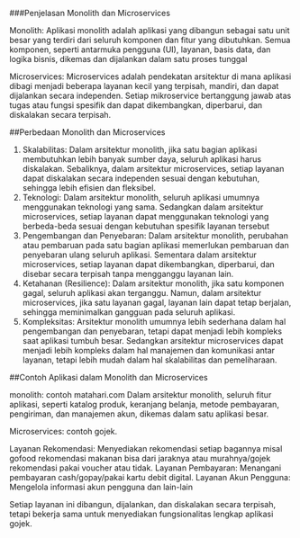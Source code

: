 ###Penjelasan Monolith dan Microservices

Monolith: Aplikasi monolith adalah aplikasi yang dibangun sebagai satu unit besar yang terdiri dari seluruh komponen dan fitur yang dibutuhkan. Semua komponen, seperti antarmuka pengguna (UI), layanan, basis data, dan logika bisnis, dikemas dan dijalankan dalam satu proses tunggal

Microservices: Microservices adalah pendekatan arsitektur di mana aplikasi dibagi menjadi beberapa layanan kecil yang terpisah, mandiri, dan dapat dijalankan secara independen. Setiap mikroservice bertanggung jawab atas tugas atau fungsi spesifik dan dapat dikembangkan, diperbarui, dan diskalakan secara terpisah.

##Perbedaan Monolith dan Microservices

1. Skalabilitas: Dalam arsitektur monolith, jika satu bagian aplikasi membutuhkan lebih banyak sumber daya, seluruh aplikasi harus diskalakan. Sebaliknya, dalam arsitektur microservices, setiap layanan dapat diskalakan secara independen sesuai dengan kebutuhan, sehingga lebih efisien dan fleksibel.
2. Teknologi: Dalam arsitektur monolith, seluruh aplikasi umumnya menggunakan teknologi yang sama. Sedangkan dalam arsitektur microservices, setiap layanan dapat menggunakan teknologi yang berbeda-beda sesuai dengan kebutuhan spesifik layanan tersebut
3. Pengembangan dan Penyebaran: Dalam arsitektur monolith, perubahan atau pembaruan pada satu bagian aplikasi memerlukan pembaruan dan penyebaran ulang seluruh aplikasi. Sementara dalam arsitektur microservices, setiap layanan dapat dikembangkan, diperbarui, dan disebar secara terpisah tanpa mengganggu layanan lain.
4. Ketahanan (Resilience): Dalam arsitektur monolith, jika satu komponen gagal, seluruh aplikasi akan terganggu. Namun, dalam arsitektur microservices, jika satu layanan gagal, layanan lain dapat tetap berjalan, sehingga meminimalkan gangguan pada seluruh aplikasi.
5. Kompleksitas: Arsitektur monolith umumnya lebih sederhana dalam hal pengembangan dan penyebaran, tetapi dapat menjadi lebih kompleks saat aplikasi tumbuh besar. Sedangkan arsitektur microservices dapat menjadi lebih kompleks dalam hal manajemen dan komunikasi antar layanan, tetapi lebih mudah dalam hal skalabilitas dan pemeliharaan.

##Contoh Aplikasi dalam Monolith dan Microservices

monolith: contoh matahari.com Dalam arsitektur monolith, seluruh fitur aplikasi, seperti katalog produk, keranjang belanja, metode pembayaran, pengiriman, dan manajemen akun, dikemas dalam satu aplikasi besar.

Microservices: contoh gojek. 

Layanan Rekomendasi: Menyediakan rekomendasi setiap bagannya misal gofood rekomendasi makanan bisa dari jaraknya atau murahnya/gojek rekomendasi pakai voucher atau tidak.
Layanan Pembayaran: Menangani pembayaran cash/gopay/pakai kartu debit digital.
Layanan Akun Pengguna: Mengelola informasi akun pengguna dan lain-lain

Setiap layanan ini dibangun, dijalankan, dan diskalakan secara terpisah, tetapi bekerja sama untuk menyediakan fungsionalitas lengkap aplikasi gojek.
